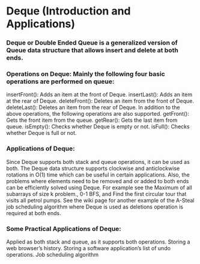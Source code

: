 # Deque  (Introduction and Applications)

### Deque or Double Ended Queue is a generalized version of Queue data structure that allows insert and delete at both ends.

### Operations on Deque: Mainly the following four basic operations are performed on queue:
insertFront(): Adds an item at the front of Deque.
insertLast(): Adds an item at the rear of Deque.
deleteFront(): Deletes an item from the front of Deque.
deleteLast(): Deletes an item from the rear of Deque. In addition to the above operations, the following operations are also supported.
getFront(): Gets the front item from the queue.
getRear(): Gets the last item from queue.
isEmpty(): Checks whether Deque is empty or not.
isFull(): Checks whether Deque is full or not.

### Applications of Deque: 
Since Deque supports both stack and queue operations, it can be used as both. The Deque data structure supports clockwise and anticlockwise rotations in O(1) time which can be useful in certain applications. Also, the problems where elements need to be removed and or added to both ends can be efficiently solved using Deque. For example see the Maximum of all subarrays of size k problem., 0-1 BFS, and Find the first circular tour that visits all petrol pumps. See the wiki page for another example of the A-Steal job scheduling algorithm where Deque is used as deletions operation is required at both ends. 

### Some Practical Applications of Deque:

Applied as both stack and queue, as it supports both operations.
Storing a web browser’s history.
Storing a software application’s list of undo operations.
Job scheduling algorithm
